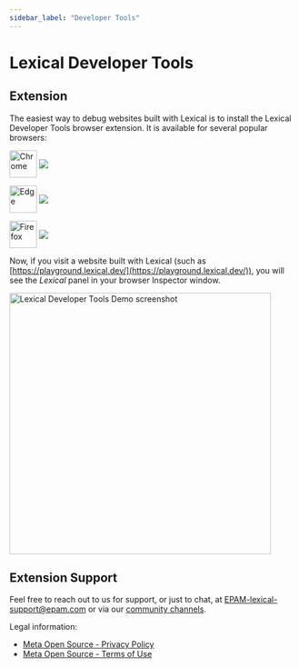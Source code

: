 ```yaml
---
sidebar_label: "Developer Tools"
---
```


# Lexical Developer Tools

## Extension

The easiest way to debug websites built with Lexical is to install the Lexical Developer Tools browser extension. It is available for several popular browsers:


[link-chrome]: https://chromewebstore.google.com/detail/lexical-developer-tools/kgljmdocanfjckcgfpcpdoklodllfdpc 'Version published on Chrome Web Store'
[link-edge]: https://microsoftedge.microsoft.com/addons/detail/lexical-developer-tools/pclbkaofdgafcfhlnimcdhhkkhcabpcb 'Version published on Edge Add-ons Store'
[link-firefox]: https://addons.mozilla.org/en-US/firefox/addon/lexical-developer-tools/ 'Version published on Mozilla Add-ons'

[<img src="https://cdnjs.cloudflare.com/ajax/libs/browser-logos/74.1.0/chrome/chrome.svg" width="48" alt="Chrome" valign="middle">][link-chrome] [<img valign="middle" src="https://img.shields.io/chrome-web-store/v/kgljmdocanfjckcgfpcpdoklodllfdpc?style=flat&label=%20
">][link-chrome]

[<img src="https://cdnjs.cloudflare.com/ajax/libs/browser-logos/74.1.0/edge/edge.svg" width="48" alt="Edge" valign="middle">][link-edge] [<img valign="middle" src="https://img.shields.io/badge/dynamic/json?label=%20&query=%24.version&url=https%3A%2F%2Fmicrosoftedge.microsoft.com%2Faddons%2Fgetproductdetailsbycrxid%2Fpclbkaofdgafcfhlnimcdhhkkhcabpcb">][link-edge]

[<img src="https://cdnjs.cloudflare.com/ajax/libs/browser-logos/74.1.0/firefox/firefox.svg" width="48" alt="Firefox" valign="middle">][link-firefox] [<img valign="middle" src="https://img.shields.io/amo/v/lexical-developer-tools.svg?label=%20">][link-firefox]

Now, if you visit a website built with Lexical (such as [https://playground.lexical.dev/](https://playground.lexical.dev/)), you will see the _Lexical_ panel in your browser Inspector window.

<img src="/img/docs/devtools-demo.png" width="460" alt="Lexical Developer Tools Demo screenshot">

## Extension Support

Feel free to reach out to us for support, or just to chat, at <a href="mailto:EPAM-lexical-support@epam.com">EPAM-lexical-support@epam.com</a> or via our [community channels](/community).

Legal information:

- <a href="https://opensource.facebook.com/legal/privacy/" rel="noreferrer noopener" target="_blank">Meta Open Source - Privacy Policy</a>
- <a href="https://opensource.facebook.com/legal/terms/" rel="noreferrer noopener" target="_blank">Meta Open Source - Terms of Use</a>
